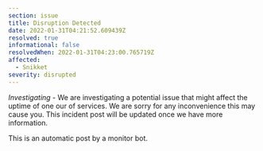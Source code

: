 ```yaml
---
section: issue
title: Disruption Detected
date: 2022-01-31T04:21:52.609439Z
resolved: true
informational: false
resolvedWhen: 2022-01-31T04:23:00.765719Z
affected:
  - Snikket
severity: disrupted
---
```

*Investigating* - We are investigating a potential issue that might affect the uptime of one our of services. We are sorry for any inconvenience this may cause you. This incident post will be updated once we have more information.

This is an automatic post by a monitor bot.
        